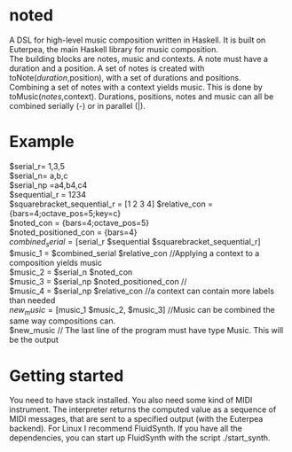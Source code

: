 # noted
A DSL for high-level music composition written in Haskell. It is built on Euterpea, the main Haskell library for music composition.<br>
The building blocks are notes, music and contexts. A note must have a duration and a position. A set of notes is created with toNote($duration,$position), with a set of durations and positions.<br> Combining a set of notes with a context yields music. This is done by toMusic($notes,$context). Durations, positions, notes and music can all be combined serially (-) or in parallel (|). 

# Example
$serial_r= 1,3,5 <br>
$serial_n= a,b,c <br>
$serial_np =a4,b4,c4 <br>
$sequential_r = 1234 <br>
$squarebracket_sequential_r = \[1 2 3 4\]
$relative_con = {bars=4;octave_pos=5;key=c}<br>
$noted_con = {bars=4;octave_pos=5}<br>
$noted_positioned_con = {bars=4}<br>
$combined_serial = [$serial_r $sequential $squarebracket_sequential_r]<br>
$music_1 = $combined_serial $relative_con  //Applying a context to a composition yields music<br>
$music_2 = $serial_n $noted_con<br>
$music_3 = $serial_np $noted_positioned_con  //<br>
$music_4 = $serial_np $relative_con   //a context can contain more labels than needed<br>
$new_music = [$music_1 $music_2, $music_3]  //Music can be combined the same way compositions can. <br>
$new_music // The last line of the program must have type Music. This will be the output <br>


# Getting started
You need to have stack installed. You also need some kind of MIDI instrument. The interpreter returns the computed value as a sequence of MIDI messages, that are sent to a specified output (with the Euterpea backend). For Linux I recommend FluidSynth. If you have all the dependencies, you can start up FluidSynth with the script ./start_synth.

